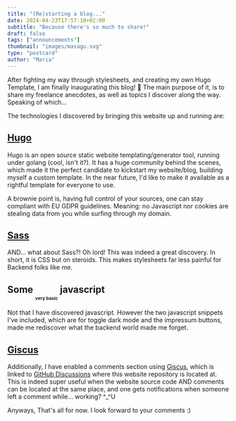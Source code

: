```yaml
---
title: "(Re)starting a blog..."
date: 2024-04-23T17:57:10+02:00
subtitle: "Because there's so much to share!"
draft: false
tags: ["announcements"]
thumbnail: "images/masagu.svg"
type: "postcard"
author: "Maria"
---
```


After fighting my way through stylesheets, and creating my own Hugo Template, I am finally inaugurating this blog! 🎉
The main purpose of it, is to share my freelance anecdotes, as well as topics I discover along the way.
Speaking of which...

<!--more-->

The technologies I discovered by bringing this website up and running are:
## [Hugo](https://gohugo.io/)
Hugo is an open source static website templating/generator tool, running under golang (cool, isn't it?).
It has a huge community behind the scenes, which made it the perfect candidate to kickstart my website/blog, building myself a custom template. 
In the near future, I'd like to make it available as a rightful template for everyone to use.

A brownie point is, having full control of your sources, one can stay compliant with EU GDPR guidelines. Meaning: no Javascript nor cookies are stealing data from you while surfing through my domain.

## [Sass](https://sass-lang.com/)

AND... what about Sass?! Oh lord! This was indeed a great discovery.
In short, it is CSS but on steroids.
This makes stylesheets far less painful for Backend folks like me.

## Some <sub><sub><sub><sub>very basic</sub></sub></sub></sub> javascript

Not that I have discovered javascript.
However the two javascript snippets I've included, which are for toggle dark mode and the impressum buttons, made me rediscover what the backend world made me forget.

## [Giscus](https://github.com/giscus/giscus/)

Additionally, I have enabled a comments section using [Giscus](https://github.com/giscus/giscus/), which is linked to [GitHub Discussions](https://github.com/mariasalcedo/masagu.dev/discussions/categories/blog-discussions) where this website repository is located at.
This is indeed super useful when the website source code AND comments can be located at the same place, and one gets notifications when someone left a comment while... working? ^_^U

Anyways, That's all for now. 
I look forward to your comments :)
